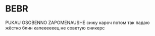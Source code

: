 # BEBR
PUKAU OSOBENNO ZAPOMENAUSHE
сижу кароч потом так падаю жёстко блин капеееееец
не советую сникерс
